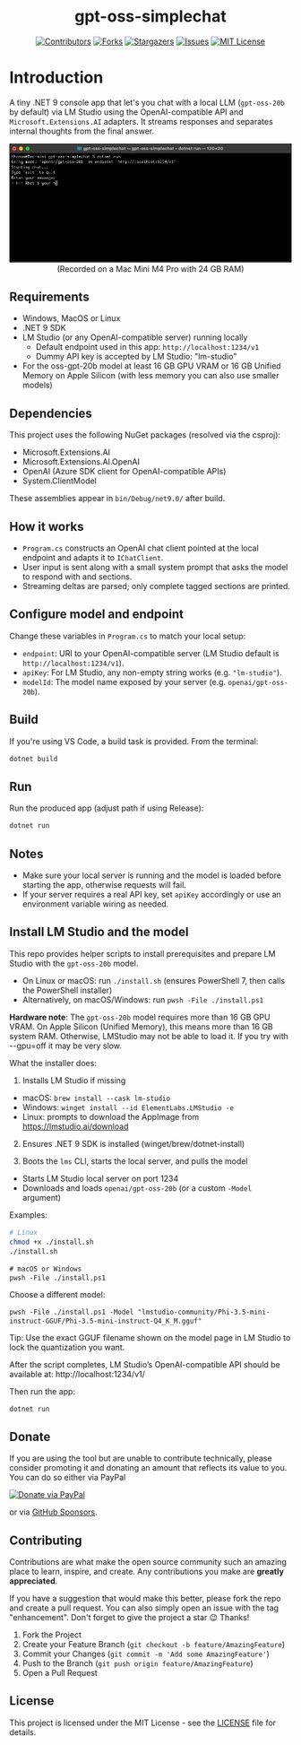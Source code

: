 <!-- PROJECT LOGO -->
<div align="center">
  <h1 align="center">gpt-oss-simplechat</h1>
</div>

<!-- SHIELDS -->
<div align="center">

[![Contributors][contributors-shield]][contributors-url]
[![Forks][forks-shield]][forks-url]
[![Stargazers][stars-shield]][stars-url]
[![Issues][issues-shield]][issues-url]
[![MIT License][license-shield]][license-url]

</div>

# Introduction

A tiny .NET 9 console app that let's you chat with a local LLM (`gpt-oss-20b` by default) via LM Studio using the OpenAI-compatible API and `Microsoft.Extensions.AI` adapters. It streams responses and separates internal thoughts from the final answer.

<div align="center">
  <img width="852" alt="Screencapture" src="./screencapture.gif" /><br/>
  <span>(Recorded on a Mac Mini M4 Pro with 24 GB RAM)</span>
</div>

## Requirements

- Windows, MacOS or Linux
- .NET 9 SDK
- LM Studio (or any OpenAI-compatible server) running locally
  - Default endpoint used in this app: `http://localhost:1234/v1`
  - Dummy API key is accepted by LM Studio: "lm-studio"
- For the oss-gpt-20b model at least 16 GB GPU VRAM or 16 GB Unified Memory on Apple Silicon (with less memory you can also use smaller models)

## Dependencies

This project uses the following NuGet packages (resolved via the csproj):
- Microsoft.Extensions.AI
- Microsoft.Extensions.AI.OpenAI
- OpenAI (Azure SDK client for OpenAI-compatible APIs)
- System.ClientModel

These assemblies appear in `bin/Debug/net9.0/` after build.

## How it works

- `Program.cs` constructs an OpenAI chat client pointed at the local endpoint and adapts it to `IChatClient`.
- User input is sent along with a small system prompt that asks the model to respond with <thought> and <answer> sections.
- Streaming deltas are parsed; only complete tagged sections are printed.

## Configure model and endpoint

Change these variables in `Program.cs` to match your local setup:
- `endpoint`: URI to your OpenAI-compatible server (LM Studio default is `http://localhost:1234/v1`).
- `apiKey`: For LM Studio, any non-empty string works (e.g. `"lm-studio"`).
- `modelId`: The model name exposed by your server (e.g. `openai/gpt-oss-20b`).

## Build

If you're using VS Code, a build task is provided. From the terminal:

```bash
dotnet build
```

## Run

Run the produced app (adjust path if using Release):

```bash
dotnet run
```

## Notes

- Make sure your local server is running and the model is loaded before starting the app, otherwise requests will fail.
- If your server requires a real API key, set `apiKey` accordingly or use an environment variable wiring as needed.

## Install LM Studio and the model

This repo provides helper scripts to install prerequisites and prepare LM Studio with the `gpt-oss-20b` model.

- On Linux or macOS: run `./install.sh` (ensures PowerShell 7, then calls the PowerShell installer)
- Alternatively, on macOS/Windows: run `pwsh -File ./install.ps1`

**Hardware note**: The `gpt-oss-20b` model requires more than 16 GB GPU VRAM. On Apple Silicon (Unified Memory), this means more than 16 GB system RAM. Otherwise, LMStudio may not be able to load it. If you try with --gpu=off it may be very slow.

What the installer does:

1) Installs LM Studio if missing
  - macOS: `brew install --cask lm-studio`
  - Windows: `winget install --id ElementLabs.LMStudio -e`
  - Linux: prompts to download the AppImage from https://lmstudio.ai/download

2) Ensures .NET 9 SDK is installed (winget/brew/dotnet-install)

3) Boots the `lms` CLI, starts the local server, and pulls the model
  - Starts LM Studio local server on port 1234
  - Downloads and loads `openai/gpt-oss-20b` (or a custom `-Model` argument)

Examples:

```bash
# Linux
chmod +x ./install.sh
./install.sh
```

```pwsh
# macOS or Windows
pwsh -File ./install.ps1
```

Choose a different model:

```pwsh
pwsh -File ./install.ps1 -Model "lmstudio-community/Phi-3.5-mini-instruct-GGUF/Phi-3.5-mini-instruct-Q4_K_M.gguf"
```

Tip: Use the exact GGUF filename shown on the model page in LM Studio to lock the quantization you want.

After the script completes, LM Studio’s OpenAI-compatible API should be available at:
http://localhost:1234/v1/

Then run the app:

```bash
dotnet run
```

## Donate

If you are using the tool but are unable to contribute technically, please consider promoting it and donating an amount that reflects its value to you. You can do so either via PayPal

[![Donate via PayPal](https://www.paypalobjects.com/en_US/i/btn/btn_donate_LG.gif)](https://www.paypal.com/donate/?hosted_button_id=JVG7PFJ8DMW7J)

or via [GitHub Sponsors](https://github.com/sponsors/thgossler).

## Contributing

Contributions are what make the open source community such an amazing place to learn, inspire, and create. Any contributions you make are **greatly appreciated**.

If you have a suggestion that would make this better, please fork the repo and create a pull request. You can also simply open an issue with the tag "enhancement".
Don't forget to give the project a star :wink: Thanks!

1. Fork the Project
2. Create your Feature Branch (`git checkout -b feature/AmazingFeature`)
3. Commit your Changes (`git commit -m 'Add some AmazingFeature'`)
4. Push to the Branch (`git push origin feature/AmazingFeature`)
5. Open a Pull Request

## License

This project is licensed under the MIT License - see the [LICENSE](LICENSE.txt) file for details.

<!-- MARKDOWN LINKS & IMAGES (https://www.markdownguide.org/basic-syntax/#reference-style-links) -->
[contributors-shield]: https://img.shields.io/github/contributors/thgossler/gpt-oss-simplechat.svg
[contributors-url]: https://github.com/thgossler/gpt-oss-simplechat/graphs/contributors
[forks-shield]: https://img.shields.io/github/forks/thgossler/gpt-oss-simplechat.svg
[forks-url]: https://github.com/thgossler/gpt-oss-simplechat/network/members
[stars-shield]: https://img.shields.io/github/stars/thgossler/gpt-oss-simplechat.svg
[stars-url]: https://github.com/thgossler/gpt-oss-simplechat/stargazers
[issues-shield]: https://img.shields.io/github/issues/thgossler/gpt-oss-simplechat.svg
[issues-url]: https://github.com/thgossler/gpt-oss-simplechat/issues
[license-shield]: https://img.shields.io/github/license/thgossler/gpt-oss-simplechat.svg
[license-url]: https://github.com/thgossler/gpt-oss-simplechat/blob/main/LICENSE
